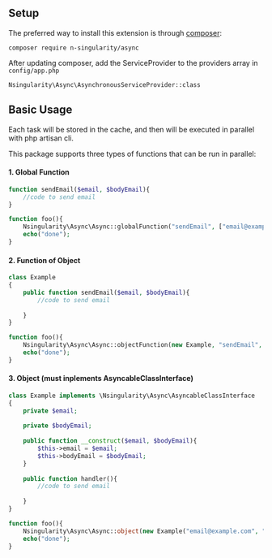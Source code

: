 Setup
------------

The preferred way to install this extension is through [composer](http://getcomposer.org/download/):

```
composer require n-singularity/async
```

After updating composer, add the ServiceProvider to the providers array in `config/app.php`

```
Nsingularity\Async\AsynchronousServiceProvider::class
```

Basic Usage
-----------

Each task will be stored in the cache, and then will be executed in parallel with php artisan cli.

This package supports three types of functions that can be run in parallel:

#### 1. Global Function
```php
function sendEmail($email, $bodyEmail){
    //code to send email
}

function foo(){
    Nsingularity\Async\Async::globalFunction("sendEmail", ["email@example.com", "body email html"]);
    echo("done");
}

```

#### 2. Function of Object

```php
class Example
{
    public function sendEmail($email, $bodyEmail){
        //code to send email
        
    }
}

function foo(){
    Nsingularity\Async\Async::objectFunction(new Example, "sendEmail", ["email@example.com", "body email html"]);
    echo("done");
}
```

#### 3. Object (must inplements AsyncableClassInterface)

```php
class Example implements \Nsingularity\Async\AsyncableClassInterface
{
    private $email;
    
    private $bodyEmail;
    
    public function __construct($email, $bodyEmail){
        $this->email = $email;
        $this->bodyEmail = $bodyEmail;
    }
    
    public function handler(){
        //code to send email
        
    }
}

function foo(){
    Nsingularity\Async\Async::object(new Example("email@example.com", "body email html"));
    echo("done");
}
```

